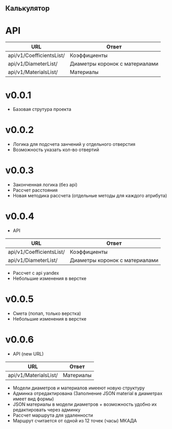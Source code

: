 ## Калькулятор

# API
| URL      | Ответ |
| --------- | -----|
| api/v1/CoefficientsList/  | Коэффициенты |
| api/v1/DiameterList/      |   Диаметры коронок с материалами |
| api/v1/MaterialsList/  | Материалы |

# v0.0.1
- Базовая струтура проекта

# v0.0.2
- Логика для подсчета занчений у отдельного отверстия
- Возможность указать кол-во отвертий

# v0.0.3
- Законченная логика (без api)
- Рассчет расстояния
- Новая методика рассчета (отдельные методы для каждого атрибута)

# v0.0.4
- API

| URL      | Ответ |
| --------- | -----|
| api/v1/CoefficientsList/  | Коэффициенты |
| api/v1/DiameterList/      |   Диаметры коронок с материалами |

- Рассчет с api yandex
- Небольшие изменения в верстке

# v0.0.5
- Смета (попап, только верстка)
- Небольшие изменения в верстке 

# v0.0.6
- API (new URL)

| URL      | Ответ |
| --------- | -----|
| api/v1/MaterialsList/  | Материалы |

- Модели диаметров и материалов имееют новую структуру
- Админка отредактирована (Заполнение JSON material в диаметрах имеет вид формы)
- JSON материалы в модели диаметров + возможность удобно их редактировать через админку
- Рассчет маршрута для удаленности 
- Маршрут считается от одной из 12 точек (часы) МКАДА